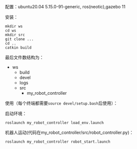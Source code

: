 配置：ubuntu20.04 5.15.0-91-generic, ros(neotic),gazebo 11

安装：

```
mkdir ws
cd ws
mkdir src
git clone ...
cd ..
catkin build
```

最后文件数结构为：

- ws
  - build
  - devel
  - logs
  - src
    - my_robot_controller

使用（每个终端都需要`source devel/setup.bash`后使用）：

启动环境：

```
roslaunch my_robot_controller load_env.launch
```

机器人运动(代码在my_robot_controller/src/robot_controller.py)：

```
roslaunch my_robot_controller robot_start.launch
```

